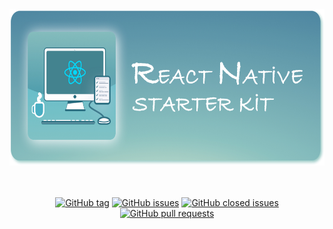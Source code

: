 <div align="center">
    <img src="/docs/git-logo.jpg" alt="React Native Starter Kit" height=250 />
</div>
<br />
<br />
<div align="center">

[![GitHub tag](https://img.shields.io/github/tag/sozkahya/react-native-init-project.svg?style=flat-square)](https://github.com/sozkahya/react-native-init-project/tags)
[![GitHub issues](https://img.shields.io/github/issues/sozkahya/react-native-init-project.svg?style=flat-square)](https://github.com/sozkahya/react-native-init-project/issues)
[![GitHub closed issues](https://img.shields.io/github/issues-closed/sozkahya/react-native-init-project.svg?style=flat-square)](https://github.com/sozkahya/react-native-init-project/issues-closed)
[![GitHub pull requests](https://img.shields.io/github/issues-pr/sozkahya/react-native-init-project.svg?style=flat-square)](https://github.com/sozkahya/react-native-init-project/issues-pr)

</div>